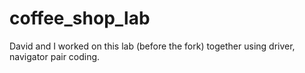 # coffee_shop_lab

David and I worked on this lab (before the fork) together using driver, navigator pair coding.
